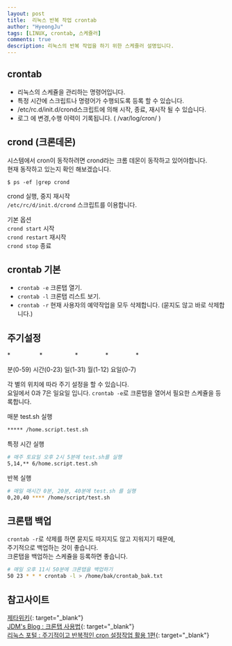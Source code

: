 ```yaml
---
layout: post
title:  리눅스 반복 작업 crontab
author: "HyeongJu"
tags: [LINUX, crontab, 스케쥴러]
comments: true
description: 리눅스의 반복 작업을 하기 위한 스케쥴러 설명입니다.
---
```


## crontab
- 리눅스의 스케쥴을 관리하는 명령어입니다.
- 특정 시간에 스크립트나 명령어가 수행되도록 등록 할 수 있습니다.
- /etc/rc.d/init.d/crond스크립트에 의해 시작, 종료, 재시작 될 수 있습니다.
- 로그 에 변경,수행 이력이 기록됩니다. ( /var/log/cron/ )
  
## crond (크론데몬)
시스템에서 cron이 동작하려면 crond라는 크롬 데몬이 동작하고 있어야합니다.  
현재 동작하고 있는지 확인 해보겠습니다.
```
$ ps -ef |grep crond
```
    
crond 실행, 중지 재시작  
`/etc/rc/d/init.d/crond` 스크립트를 이용합니다.
  
기본 옵션  
`crond start` 시작  
`crond restart` 재시작  
`crond stop` 종료  


## crontab 기본
- `crontab -e` 크론탭 열기.  
- `crontab -l` 크론탭 리스트 보기.  
- `crontab -r` 현재 사용자의 예약작업을 모두 삭제합니다. (묻지도 않고 바로 삭제합니다.)

## 주기설정
\* &nbsp;&nbsp;&nbsp;&nbsp;&nbsp;&nbsp;&nbsp;&nbsp;&nbsp;&nbsp;&nbsp;&nbsp;&nbsp;&nbsp;&nbsp; \* &nbsp;&nbsp;&nbsp;&nbsp;&nbsp;&nbsp;&nbsp;&nbsp;&nbsp;&nbsp;&nbsp;&nbsp;&nbsp;&nbsp;&nbsp;&nbsp;&nbsp;&nbsp;\* &nbsp;&nbsp;&nbsp;&nbsp;&nbsp;&nbsp;&nbsp;&nbsp;&nbsp;&nbsp;&nbsp;&nbsp;&nbsp;&nbsp;&nbsp;\* &nbsp;&nbsp;&nbsp;&nbsp;&nbsp;&nbsp;&nbsp;&nbsp;&nbsp;&nbsp;&nbsp;&nbsp;&nbsp;&nbsp;&nbsp;\*  

분(0-59) 시간(0-23) 일(1-31) 월(1-12) 요일(0-7)

각 별의 위치에 따라 주기 설정을 할 수 있습니다.  
요일에서 0과 7은 일요일 입니다.
`crontab -e`로 크론탭을 열어서 필요한 스케쥴을 등록합니다.  
  
매분 test.sh 실행
```bash
***** /home.script.test.sh
```
  
특정 시간 실행
```bash
# 매주 토요일 오후 2시 5분에 test.sh를 실행
5,14,** 6/home.script.test.sh
```
  
반복 실행
```bash
# 매일 매시간 0분, 20분, 40분에 test.sh 를 실행
0,20,40 **** /home/script/test.sh
```

## 크론탭 백업
`crontab -r`로 삭제를 하면 묻지도 따지지도 않고 지워지기 때문에,  
주기적으로 백업하는 것이 좋습니다.  
크론탭을 백업하는 스케쥴을 등록하면 좋습니다.  
```bash
# 매일 오후 11시 50분에 크론탭을 백업하기
50 23 * * * crontab -l > /home/bak/crontab_bak.txt
```
  
  
## 참고사이트
[제타위키](http://zetawiki.com/wiki/%EB%A6%AC%EB%88%85%EC%8A%A4_%EB%B0%98%EB%B3%B5_%EC%98%88%EC%95%BD%EC%9E%91%EC%97%85_cron,_crond,_crontab#.EC.B0.B8.EA.B3.A0_.EC.9E.90.EB.A3.8C){: target="_blank"}  
[JDM's Blog : 크론탭 사용법](http://jdm.kr/blog/2){: target="_blank"}  
[리눅스 포털 : 주기적이고 반복적인 cron 설정작업 활용 1편](https://www.linux.co.kr/home2/board/subbs/board.php?bo_table=lecture&wr_id=1246){: target="_blank"} 
